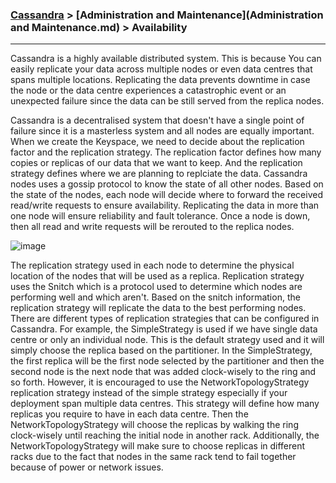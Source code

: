 

### [Cassandra](../Cassandra.md) > [Administration and Maintenance](Administration and Maintenance.md) > Availability
___


Cassandra is a highly available distributed system. This is because You can easily replicate your data across multiple nodes or even data centres that spans multiple locations. Replicating the data prevents downtime in case the node or the data centre experiences a catastrophic event or an unexpected failure since the data can be still served from the replica nodes. 

Cassandra is a decentralised system that doesn't have a single point of failure since it is a masterless system and all nodes are equally important. When we create the Keyspace, we need to decide about the replication factor and the replication strategy. The replication factor defines how many copies or replicas of our data that we want to keep. And the replication strategy defines where we are planning to replciate the data. Cassandra nodes uses a gossip protocol to know the state of all other nodes. Based on the state of the nodes, each node will decide where to forward the received read/write requests to ensure availability.  Replicating the data in more than one node will ensure reliability and fault tolerance. Once a node is down, then all read and write requests will be rerouted to the replica nodes.


![image](https://www.datastax.com/wp-content/uploads/2014/10/Cassandra_Request.jpg)


The replication strategy used in each node to determine the physical location of the nodes that will be used as a replica. Replication strategy uses the Snitch which is a protocol used to determine which nodes are performing well and which aren't. Based on the snitch information, the replication strategy will replicate the data to the best performing nodes. There are different types of replication strategies that can be configured in Cassandra. For example, the SimpleStrategy is used if we have single data centre or only an individual node. This is the default strategy used and it will simply choose the replica based on the partitioner. In the SimpleStrategy, the first replica will be the first node selected by the partitioner and then the second node is the next node that was added clock-wisely to the ring and so forth.  However, it is encouraged to use the NetworkTopologyStrategy replication strategy instead of the simple strategy especially if your deployment span multiple data centres. This strategy will define how many replicas you require to have in each data centre. Then the NetworkTopologyStrategy will choose the replicas by walking the ring clock-wisely until reaching the initial node in another rack. Additionally, the NetworkTopologyStrategy will make sure to choose replicas in different racks due to the fact that nodes in the same rack tend to fail together because of power or network issues.


